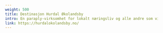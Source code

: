 ```yaml
---
weight: 500
title: Destinasjon Hurdal Økolandsby
intro: En paraply-virksomhet for lokalt næringsliv og alle andre som vil sette Økolandsbyen på kartet.
link: https://hurdalokolandsby.no/
---
```

